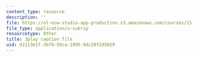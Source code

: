 ```yaml
---
content_type: resource
description: ''
file: https://ol-ocw-studio-app-production.s3.amazonaws.com/courses/15-071-the-analytics-edge-spring-2017/d2113e1f3b7856ca19959dc20f2d5029_0RaZe62Rg2A.srt
file_type: application/x-subrip
resourcetype: Other
title: 3play caption file
uid: d2113e1f-3b78-56ca-1995-9dc20f2d5029
---
```

